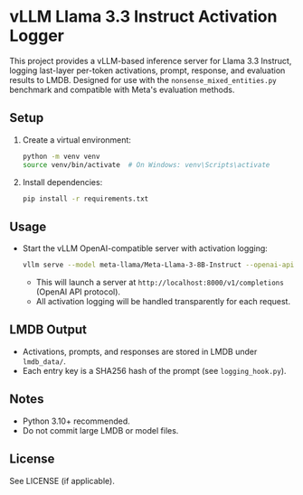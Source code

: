 # vLLM Llama 3.3 Instruct Activation Logger

This project provides a vLLM-based inference server for Llama 3.3 Instruct, logging last-layer per-token activations, prompt, response, and evaluation results to LMDB. Designed for use with the `nonsense_mixed_entities.py` benchmark and compatible with Meta's evaluation methods.

## Setup

1. Create a virtual environment:
   ```bash
   python -m venv venv
   source venv/bin/activate  # On Windows: venv\Scripts\activate
   ```
2. Install dependencies:
   ```bash
   pip install -r requirements.txt
   ```

## Usage

- Start the vLLM OpenAI-compatible server with activation logging:
  ```bash
  vllm serve --model meta-llama/Meta-Llama-3-8B-Instruct --openai-api --trust-remote-code --hook hallu_llama_vllm/logging_hook.py:ActivationLoggingHook
  ```
  - This will launch a server at `http://localhost:8000/v1/completions` (OpenAI API protocol).
  - All activation logging will be handled transparently for each request.

## LMDB Output

- Activations, prompts, and responses are stored in LMDB under `lmdb_data/`.
- Each entry key is a SHA256 hash of the prompt (see `logging_hook.py`).

## Notes
- Python 3.10+ recommended.
- Do not commit large LMDB or model files.

## License
See LICENSE (if applicable).
